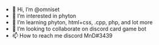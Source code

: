- 👋 Hi, I’m @omniset
- 👀 I’m interested in phyton 
- 🌱 I’m learning phyton, html+css, .cpp, php, and lot more
- 💞️ I’m looking to collaborate on discord card game bot
- 📫 How to reach me discord MnD#3439
<!---
omniset/omniset is a ✨ special ✨ repository because its `README.md` (this file) appears on your GitHub profile.
You can click the Preview link to take a look at your changes.
--->
